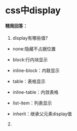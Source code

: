 # css中display

#### 精简回答：

1. display有哪些值?

- none:隐藏不占据位置

- block:行内块显示

- inline-block：内联显示

- table：表格显示

- inline-table：内敛表格

- list-item：列表显示

- inherit：继承父元素display值

2. 
